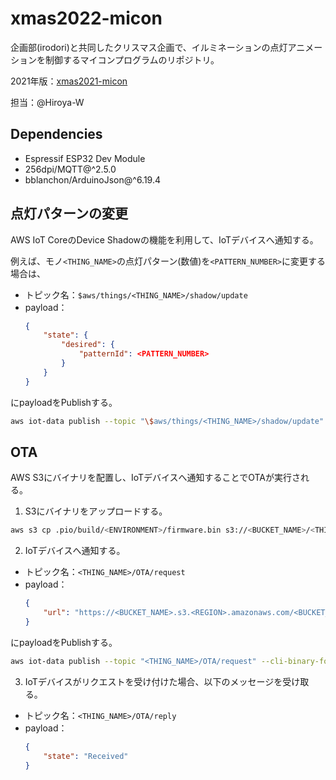 # xmas2022-micon

企画部(irodori)と共同したクリスマス企画で、イルミネーションの点灯アニメーションを制御するマイコンプログラムのリポジトリ。

2021年版：[xmas2021-micon](https://github.com/StudioAquatan/xmas2021-micon)

担当：@Hiroya-W

## Dependencies

- Espressif ESP32 Dev Module
- 256dpi/MQTT@^2.5.0
- bblanchon/ArduinoJson@^6.19.4

## 点灯パターンの変更

AWS IoT CoreのDevice Shadowの機能を利用して、IoTデバイスへ通知する。

例えば、モノ`<THING_NAME>`の点灯パターン(数値)を`<PATTERN_NUMBER>`に変更する場合は、

- トピック名：`$aws/things/<THING_NAME>/shadow/update`
- payload：
    ```json
    {
        "state": { 
            "desired": {
                "patternId": <PATTERN_NUMBER>
            }
        } 
    }
    ```

にpayloadをPublishする。

```bash
aws iot-data publish --topic "\$aws/things/<THING_NAME>/shadow/update" --cli-binary-format raw-in-base64-out --payload '{"state": { "desired": { "patternId": <PATTERN_NUMBER> } } }'
```

## OTA

AWS S3にバイナリを配置し、IoTデバイスへ通知することでOTAが実行される。

1. S3にバイナリをアップロードする。

```bash
aws s3 cp .pio/build/<ENVIRONMENT>/firmware.bin s3://<BUCKET_NAME>/<THING_NAME>/
```

2. IoTデバイスへ通知する。

- トピック名：`<THING_NAME>/OTA/request`
- payload：
    ```json
    {
        "url": "https://<BUCKET_NAME>.s3.<REGION>.amazonaws.com/<BUCKET_NAME>/firmware.bin"
    }
    ```

にpayloadをPublishする。

```bash
aws iot-data publish --topic "<THING_NAME>/OTA/request" --cli-binary-format raw-in-base64-out --payload '{"url": "https://<BUCKET_NAME>.s3.<REGION>.amazonaws.com/<BUCKET_NAME>/firmware.bin"}'
```

3. IoTデバイスがリクエストを受け付けた場合、以下のメッセージを受け取る。

- トピック名：`<THING_NAME>/OTA/reply`
- payload：
    ```json
    {
        "state": "Received"
    }
    ```
